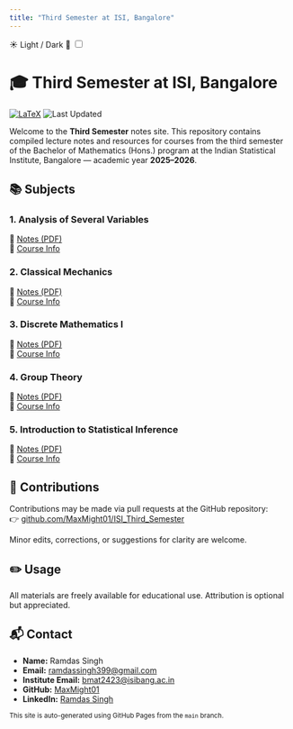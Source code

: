 ```yaml
---
title: "Third Semester at ISI, Bangalore"
---
```

<div class="theme-toggle">
  <span class="theme-label">☀️ Light / Dark 🌙</span>
  <label class="switch">
    <input type="checkbox" id="mode-toggle">
    <span class="slider"></span>
  </label>
</div>
<link rel="stylesheet" href="./assets/style.css?v=3">

# 🎓 Third Semester at ISI, Bangalore

[![LaTeX](https://img.shields.io/badge/Built%20With-LaTeX-47A141.svg?logo=latex)](https://www.latex-project.org/)
![Last Updated](https://img.shields.io/badge/Last%20Updated-July%202025-orange)

Welcome to the **Third Semester** notes site. This repository contains compiled lecture notes and resources for courses from the third semester of the Bachelor of Mathematics (Hons.) program at the Indian Statistical Institute, Bangalore — academic year **2025–2026**.


## 📚 Subjects

<div class="subject-block">
<h3>1. <strong>Analysis of Several Variables</strong></h3>
📄 <a href="./subjects/Analysis_of_Several_Variables/aosv.pdf?v=2">Notes (PDF)</a><br>
🧾 <a href="https://www.isibang.ac.in/~adean/infsys/database/Bmath/ASV.html">Course Info</a>
</div>

<div class="subject-block">
<h3>2. <strong>Classical Mechanics</strong></h3>
📄 <a href="./subjects/Classical_Mechanics/cm.pdf?v=2">Notes (PDF)</a><br>
🧾 <a href="https://www.isibang.ac.in/~adean/infsys/database/Bmath/CM.html">Course Info</a>
</div>

<div class="subject-block">
<h3>3. <strong>Discrete Mathematics I</strong></h3>
📄 <a href="./subjects/Discrete_Math_I/dm1.pdf?v=2">Notes (PDF)</a><br>
🧾 <a href="https://www.isibang.ac.in/~adean/infsys/database/Bmath/DM1.html">Course Info</a>
</div>

<div class="subject-block">
<h3>4. <strong>Group Theory</strong></h3>
📄 <a href="./subjects/Group_Theory/gt.pdf?v=2">Notes (PDF)</a><br>
🧾 <a href="https://www.isibang.ac.in/~adean/infsys/database/Bmath/GTh.html">Course Info</a>
</div>

<div class="subject-block">
<h3>5. <strong>Introduction to Statistical Inference</strong></h3>
📄 <a href="./subjects/Introduction_to_Statistical_Inference/itsi.pdf?v=2">Notes (PDF)</a><br>
🧾 <a href="https://www.isibang.ac.in/~adean/infsys/database/Bmath/ISI.html">Course Info</a>
</div>


## 🤝 Contributions

Contributions may be made via pull requests at the GitHub repository:  
👉 [github.com/MaxMight01/ISI_Third_Semester](https://github.com/MaxMight01/ISI_Third_Semester)

Minor edits, corrections, or suggestions for clarity are welcome.

## ✏️ Usage

All materials are freely available for educational use. Attribution is optional but appreciated.


## 📬 Contact

- **Name:** Ramdas Singh  
- **Email:** [ramdassingh399@gmail.com](mailto:ramdassingh399@gmail.com)  
- **Institute Email:** [bmat2423@isibang.ac.in](mailto:bmat2423@isibang.ac.in)  
- **GitHub:** [MaxMight01](https://github.com/MaxMight01)  
- **LinkedIn:** [Ramdas Singh](https://www.linkedin.com/in/ramdas-max-singh/)


<sub>This site is auto-generated using GitHub Pages from the <code>main</code> branch.</sub>

<script>
  const toggle = document.getElementById('dark-mode-toggle');
  const prefersDark = window.matchMedia('(prefers-color-scheme: dark)').matches;
  const saved = localStorage.getItem('theme');

  // Initialize
  if (saved === 'dark' || (saved === null && prefersDark)) {
    document.documentElement.classList.add('dark');
    toggle.checked = true;
  }

  toggle.addEventListener('change', () => {
    const isDark = toggle.checked;
    document.documentElement.classList.toggle('dark', isDark);
    localStorage.setItem('theme', isDark ? 'dark' : 'light');
  });
</script>

